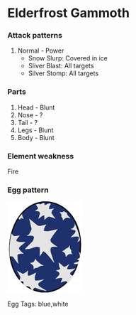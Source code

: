 # Elderfrost Gammoth

### Attack patterns
1. Normal - Power
   - Snow Slurp: Covered in ice
   - Sliver Blast: All targets
   - Silver Stomp: All targets

### Parts
1. Head - Blunt
2. Nose - ?
3. Tail - ? 
4. Legs - Blunt
5. Body - Blunt

### Element weakness
Fire 

### Egg pattern
![image info](../assets/elderfrost_gammoth.png)

Egg Tags: blue,white